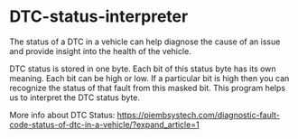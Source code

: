# DTC-status-interpreter
The status of a DTC in a vehicle can help diagnose the cause of an issue and provide insight into the health of the vehicle.

DTC status is stored in one byte. Each bit of this status byte has its own meaning. Each bit can be high or low. If a particular bit is high then you can recognize the status of that fault from this masked bit.
This program helps us to interpret the DTC status byte.

More info about DTC Status:
https://piembsystech.com/diagnostic-fault-code-status-of-dtc-in-a-vehicle/?expand_article=1
